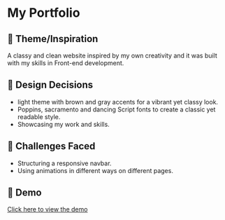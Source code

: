 # My Portfolio

## 🌟 Theme/Inspiration
A classy and clean website inspired by my own creativity and it was built with my skills in Front-end development.

## 🎨 Design Decisions
- light theme with brown and gray accents for a vibrant yet classy look.
- Poppins, sacramento and dancing Script fonts to create a classic yet readable style.
- Showcasing my work and skills.

## 🧠 Challenges Faced
- Structuring a responsive navbar.
- Using animations in different ways on different pages.

## 🔗 Demo
[Click here to view the demo](https://fereshtehazizi.github.io/My-Portfolio/)
